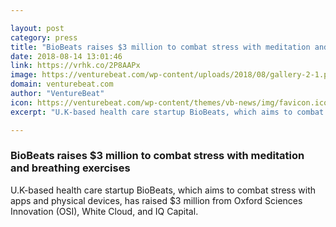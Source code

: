 ```yaml
---

layout: post
category: press
title: "BioBeats raises $3 million to combat stress with meditation and breathing exercises"
date: 2018-08-14 13:01:46
link: https://vrhk.co/2P8AAPx
image: https://venturebeat.com/wp-content/uploads/2018/08/gallery-2-1.png?fit=2706%2C1778&strip=all
domain: venturebeat.com
author: "VentureBeat"
icon: https://venturebeat.com/wp-content/themes/vb-news/img/favicon.ico
excerpt: "U.K-based health care startup BioBeats, which aims to combat stress with apps and physical devices, has raised $3 million from Oxford Sciences Innovation (OSI), White Cloud, and IQ Capital."

---
```


### BioBeats raises $3 million to combat stress with meditation and breathing exercises

U.K-based health care startup BioBeats, which aims to combat stress with apps and physical devices, has raised $3 million from Oxford Sciences Innovation (OSI), White Cloud, and IQ Capital.